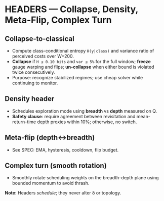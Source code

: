 # HEADERS — Collapse, Density, Meta-Flip, Complex Turn

## Collapse-to-classical

- Compute class-conditional entropy `H(y|class)` and variance ratio of perceived costs over W=200.
- **Collapse** if `H ≤ 0.10 bits` and `var ≤ 5%` for the full window; **freeze** gauge warping and flips; **un-collapse** when either bound is violated twice consecutively.
- Purpose: recognize stabilized regimes; use cheap solver while continuing to monitor.

## Density header

- Schedules exploration mode using **breadth** vs **depth** measured on Q.
- **Safety clause**: require agreement between revisitation and mean-return-time depth proxies within 10%; otherwise, no switch.

## Meta-flip (depth↔breadth)

- See SPEC: EMA, hysteresis, cooldown, flip budget.

## Complex turn (smooth rotation)

- Smoothly rotate scheduling weights on the breadth–depth plane using bounded momentum to avoid thrash.

**Note:** Headers *schedule*; they never alter δ or topology.
